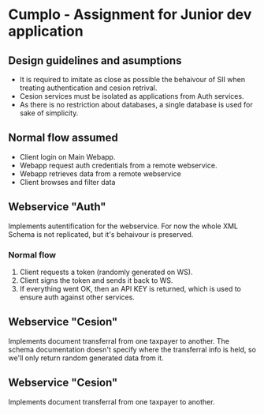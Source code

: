# Cumplo - Assignment for Junior dev application

## Design guidelines and asumptions
* It is required to imitate as close as possible the behaivour of SII when treating authentication and cesion retrival.
* Cesion services must be isolated as applications from Auth services.
* As there is no restriction about databases, a single database is used for sake of simplicity.

## Normal flow assumed
* Client login on Main Webapp.
* Webapp request auth credentials from a remote webservice.
* Webapp retrieves data from a remote webservice
* Client browses and filter data

## Webservice "Auth"
Implements autentification for the webservice. For now the whole XML Schema is not replicated, but it's behaivour is preserved. 

### Normal flow
1. Client requests a token (randomly generated on WS).
2. Client signs the token and sends it back to WS.
3. If everything went OK, then an API KEY is returned, which is used to ensure auth against other services.



## Webservice "Cesion"
Implements document transferral from one taxpayer to another. The schema documentation doesn't specify where the transferral info is held, so we'll only return random generated data from it.

## Webservice "Cesion"
Implements document transferral from one taxpayer to another.